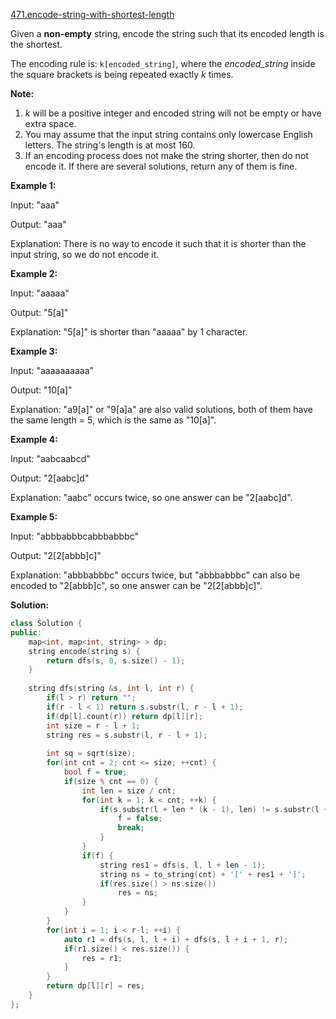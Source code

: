 [471.encode-string-with-shortest-length](https://leetcode.com/problems/encode-string-with-shortest-length/)  

Given a **non-empty** string, encode the string such that its encoded length is the shortest.

The encoding rule is: `k[encoded_string]`, where the _encoded\_string_ inside the square brackets is being repeated exactly _k_ times.

**Note:**

1.  _k_ will be a positive integer and encoded string will not be empty or have extra space.
2.  You may assume that the input string contains only lowercase English letters. The string's length is at most 160.
3.  If an encoding process does not make the string shorter, then do not encode it. If there are several solutions, return any of them is fine.

**Example 1:**

  
Input: "aaa"
  
Output: "aaa"
  
Explanation: There is no way to encode it such that it is shorter than the input string, so we do not encode it.
  

**Example 2:**

  
Input: "aaaaa"
  
Output: "5\[a\]"
  
Explanation: "5\[a\]" is shorter than "aaaaa" by 1 character.
  

**Example 3:**

  
Input: "aaaaaaaaaa"
  
Output: "10\[a\]"
  
Explanation: "a9\[a\]" or "9\[a\]a" are also valid solutions, both of them have the same length = 5, which is the same as "10\[a\]".
  

**Example 4:**

  
Input: "aabcaabcd"
  
Output: "2\[aabc\]d"
  
Explanation: "aabc" occurs twice, so one answer can be "2\[aabc\]d".
  

**Example 5:**

  
Input: "abbbabbbcabbbabbbc"
  
Output: "2\[2\[abbb\]c\]"
  
Explanation: "abbbabbbc" occurs twice, but "abbbabbbc" can also be encoded to "2\[abbb\]c", so one answer can be "2\[2\[abbb\]c\]".  



**Solution:**  

```cpp
class Solution {
public:
    map<int, map<int, string> > dp;
    string encode(string s) {
        return dfs(s, 0, s.size() - 1);
    }
    
    string dfs(string &s, int l, int r) {
        if(l > r) return "";
        if(r - l < 1) return s.substr(l, r - l + 1);
        if(dp[l].count(r)) return dp[l][r];
        int size = r - l + 1;
        string res = s.substr(l, r - l + 1);
        
        int sq = sqrt(size);
        for(int cnt = 2; cnt <= size; ++cnt) {
            bool f = true;
            if(size % cnt == 0) {
                int len = size / cnt;
                for(int k = 1; k < cnt; ++k) {
                    if(s.substr(l + len * (k - 1), len) != s.substr(l + len * k, len)) {
                        f = false;
                        break;
                    }
                }
                if(f) {
                    string res1 = dfs(s, l, l + len - 1);
                    string ns = to_string(cnt) + '[' + res1 + ']';
                    if(res.size() > ns.size())
                        res = ns;
                }
            }
        }
        for(int i = 1; i < r-l; ++i) {
            auto r1 = dfs(s, l, l + i) + dfs(s, l + i + 1, r);
            if(r1.size() < res.size()) {
                res = r1;
            }
        }
        return dp[l][r] = res;
    }
};
```
      